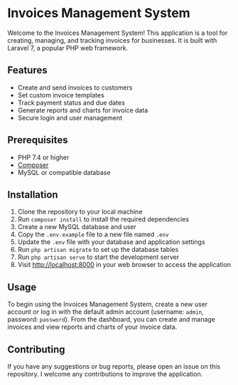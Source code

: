 <h1>Invoices Management System</h1>

<p>Welcome to the Invoices Management System! This application is a tool for creating, managing, and tracking invoices for businesses. It is built with Laravel 7, a popular PHP web framework.</p>

<h2>Features</h2>

<ul>
  <li>Create and send invoices to customers</li>
  <li>Set custom invoice templates</li>
  <li>Track payment status and due dates</li>
  <li>Generate reports and charts for invoice data</li>
  <li>Secure login and user management</li>
</ul>

<h2>Prerequisites</h2>

<ul>
  <li>PHP 7.4 or higher</li>
  <li><a href="https://getcomposer.org/">Composer</a></li>
  <li>MySQL or compatible database</li>
</ul>

<h2>Installation</h2>

<ol>
  <li>Clone the repository to your local machine</li>
  <li>Run <code>composer install</code> to install the required dependencies</li>
  <li>Create a new MySQL database and user</li>
  <li>Copy the <code>.env.example</code> file to a new file named <code>.env</code></li>
  <li>Update the <code>.env</code> file with your database and application settings</li>
  <li>Run <code>php artisan migrate</code> to set up the database tables</li>
  <li>Run <code>php artisan serve</code> to start the development server</li>
  <li>Visit <a href="http://localhost:8000">http://localhost:8000</a> in your web browser to access the application</li>
</ol>

<h2>Usage</h2>

<p>To begin using the Invoices Management System, create a new user account or log in with the default admin account (username: <code>admin</code>, password: <code>password</code>). From the dashboard, you can create and manage invoices and view reports and charts of your invoice data.</p>

<h2>Contributing</h2>

<p>If you have any suggestions or bug reports, please open an issue on this repository. I welcome any contributions to improve the application.</p>
